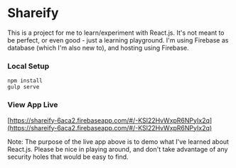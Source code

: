 # Shareify

This is a project for me to learn/experiment with React.js.  It's not meant to be perfect, or even good - just a learning playground.  I'm using Firebase as database (which I'm also new to), and hosting using Firebase.

### Local Setup

    npm install
    gulp serve

### View App Live

[https://shareify-6aca2.firebaseapp.com/#/-KSI22HvWxpR6NPyIx2q](https://shareify-6aca2.firebaseapp.com/#/-KSI22HvWxpR6NPyIx2q)

Note: The purpose of the live app above is to demo what I've learned about React.js.  Please be nice in playing around, and don't take advantage of any security holes that would be easy to find.
